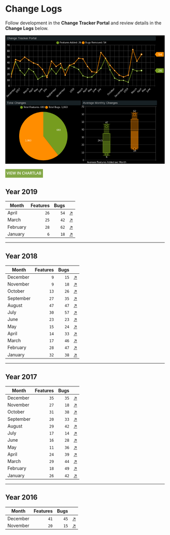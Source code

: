 # Change Logs

Follow development in the **Change Tracker Portal** and review details in the **Change Logs** below.

![](./images/change-tracker-apr.png)

[![](./images/button-1.png)](https://apps.axibase.com/chartlab/5dd8b00e#fullscreen)

## Year 2019

| **Month** | **Features** | **Bugs** | &nbsp;
|---|---:|---:|---|
| April | `26` | `54` | [↗](2019_apr/README.md)
| March | `25` | `42` | [↗](2019_mar/README.md)
| February | `28` | `62` | [↗](2019_feb/README.md)
| January | `6` | `18` | [↗](2019_jan/README.md)
---

## Year 2018

| **Month** | **Features** | **Bugs** | &nbsp;
|---|---:|---:|---|
| December  | `9` | `15` | [↗](2018_dec/README.md)
| November  | `9` | `18` | [↗](2018_nov/README.md)
| October  | `13` | `26` | [↗](2018_oct/README.md)
| September  | `27` | `35` | [↗](2018_sep/README.md)
| August | `47` | `47` | [↗](2018_aug/README.md)
| July | `30` | `57` | [↗](2018_jul/README.md)
| June | `23` | `23` | [↗](2018_jun/README.md)
| May | `15` | `24` | [↗](2018_may/README.md)
| April | `14` | `33` | [↗](2018_apr/README.md)
| March | `17` | `46` | [↗](2018_mar/README.md)
| February | `28` | `47` | [↗](2018_feb/README.md)
| January | `32` | `38` | [↗](2018_jan/README.md)

---

## Year 2017

| **Month** | **Features** | **Bugs** | &nbsp;
|---|---:|---:|---|
| December | `35` | `35` | [↗](2017_dec/README.md)
| November | `27` | `18` | [↗](2017_nov/README.md)
| October | `31` | `38` | [↗](2017_oct/README.md)
| September | `20` | `33` | [↗](2017_sep/README.md)
| August | `29` | `42` | [↗](2017_aug/README.md)
| July | `17` | `14` | [↗](2017_jul/README.md)
| June | `16` | `28` | [↗](2017_jun/README.md)
| May | `11` | `36` | [↗](2017_may/README.md)
| April | `24` | `39` | [↗](2017_apr/README.md)
| March | `29` | `44` | [↗](2017_mar/README.md)
| February | `18` | `49` | [↗](2017_feb/README.md)
| January | `26` | `42` | [↗](2017_jan/README.md)

---

## Year 2016

| **Month** | **Features** | **Bugs** | &nbsp;
|---|---:|---:|---|
| December | `41` | `45` | [↗](2016_dec/README.md)
| November| `20` | `15` | [↗](2016_nov/README.md)
